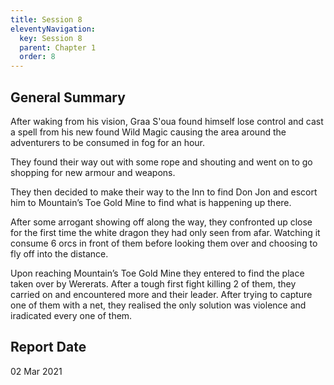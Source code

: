 ```yaml
---
title: Session 8
eleventyNavigation:
  key: Session 8
  parent: Chapter 1
  order: 8
---
```


## General Summary

After waking from his vision, Graa S'oua found himself lose control and cast a spell from his new found Wild Magic causing the area around the adventurers to be consumed in fog for an hour.  

 They found their way out with some rope and shouting and went on to go shopping for new armour and weapons.  

 They then decided to make their way to the Inn to find Don Jon and escort him to Mountain’s Toe Gold Mine to find what is happening up there.  

 After some arrogant showing off along the way, they confronted up close for the first time the white dragon they had only seen from afar. Watching it consume 6 orcs in front of them before looking them over and choosing to fly off into the distance.  

 Upon reaching Mountain’s Toe Gold Mine they entered to find the place taken over by Wererats. After a tough first fight killing 2 of them, they carried on and encountered more and their leader. After trying to capture one of them with a net, they realised the only solution was violence and iradicated every one of them.

## Report Date

02 Mar 2021
